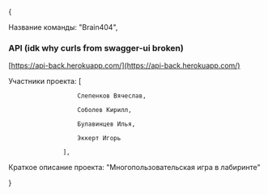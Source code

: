 {

   Название команды: "Brain404",

   ### API (idk why curls from swagger-ui broken)
   [https://api-back.herokuapp.com/](https://api-back.herokuapp.com/)
   
   Участники проекта: [
   
                       Слепенков Вячеслав,
                       
                       Соболев Кирилл,
                       
                       Булавинцев Илья,
                       
                       Эккерт Игорь    
                       
                   ],
                   
   Краткое описание проекта: "Многопользовательская игра в лабиринте"
   
}

